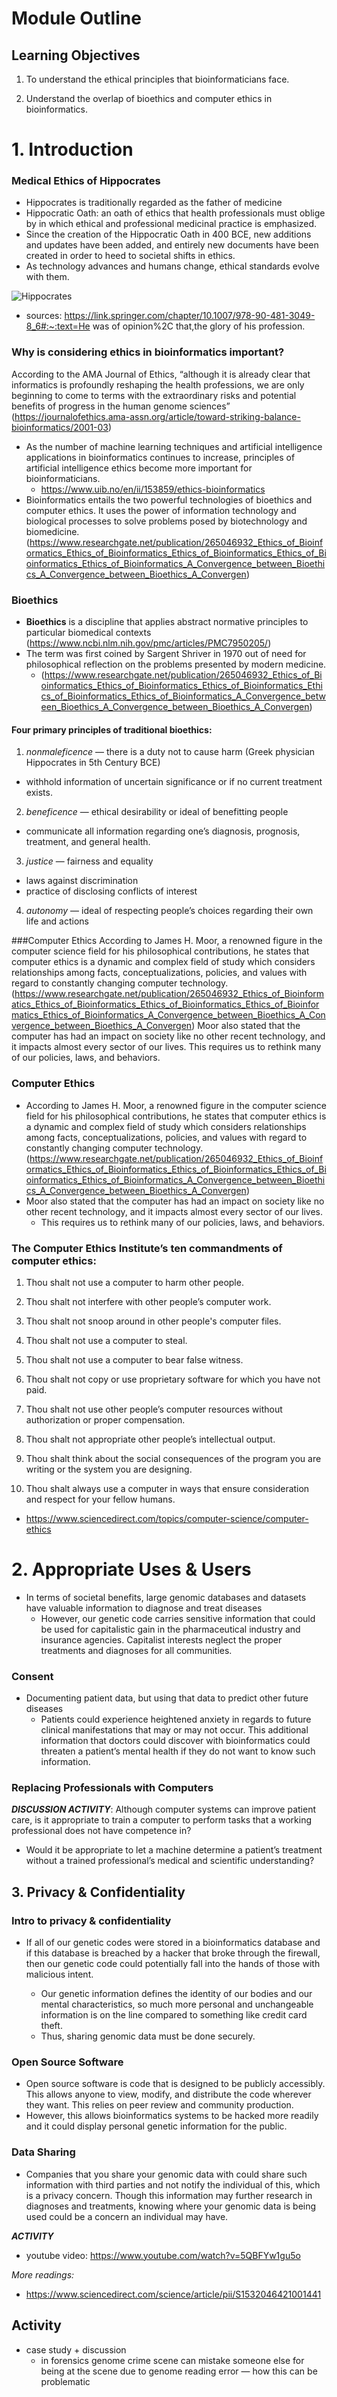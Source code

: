 # Module Outline
## Learning Objectives
1. To understand the ethical principles that bioinformaticians face.


2. Understand the overlap of bioethics and computer ethics in bioinformatics.

# 1. Introduction
### Medical Ethics of Hippocrates
- Hippocrates is traditionally regarded as the father of medicine
- Hippocratic Oath: an oath of ethics that health professionals must oblige by in which ethical and professional medicinal practice is emphasized.
- Since the creation of the Hippocratic Oath in 400 BCE, new additions and updates have been added, and entirely new documents have been created in order to heed to societal shifts in ethics.
- As technology advances and humans change, ethical standards evolve with them.

![Hippocrates](/mod9.imgs/first.png)

- sources: https://link.springer.com/chapter/10.1007/978-90-481-3049-8_6#:~:text=He was of opinion%2C that,the glory of his profession.

### Why is considering ethics in bioinformatics important?
According to the AMA Journal of Ethics, “although it is already clear that informatics is profoundly reshaping the health professions, we are only beginning to come to terms with the extraordinary risks and potential benefits of progress in the human genome sciences” (https://journalofethics.ama-assn.org/article/toward-striking-balance-bioinformatics/2001-03)
- As the number of machine learning techniques and artificial intelligence applications in bioinformatics continues to increase, principles of artificial intelligence ethics become more important for bioinformaticians.
    - https://www.uib.no/en/ii/153859/ethics-bioinformatics
- Bioinformatics entails the two powerful technologies of bioethics and computer ethics. It uses the power of information technology and biological processes to solve problems posed by biotechnology and biomedicine. (https://www.researchgate.net/publication/265046932_Ethics_of_Bioinformatics_Ethics_of_Bioinformatics_Ethics_of_Bioinformatics_Ethics_of_Bioinformatics_Ethics_of_Bioinformatics_A_Convergence_between_Bioethics_A_Convergence_between_Bioethics_A_Convergen)

### Bioethics
- **Bioethics** is a discipline that applies abstract normative principles to particular biomedical contexts (https://www.ncbi.nlm.nih.gov/pmc/articles/PMC7950205/)
- The term was first coined by Sargent Shriver in 1970 out of need for philosophical reflection on the problems presented by modern medicine.
    - (https://www.researchgate.net/publication/265046932_Ethics_of_Bioinformatics_Ethics_of_Bioinformatics_Ethics_of_Bioinformatics_Ethics_of_Bioinformatics_Ethics_of_Bioinformatics_A_Convergence_between_Bioethics_A_Convergence_between_Bioethics_A_Convergen)

#### Four primary principles of traditional bioethics:
1. *nonmaleficence* — there is a duty not to cause harm (Greek physician Hippocrates in 5th Century BCE)
- withhold information of uncertain significance or if no current treatment exists.
2. *beneficence* — ethical desirability or ideal of benefitting people
- communicate all information regarding one’s diagnosis, prognosis, treatment, and general health.
3. *justice* — fairness and equality
- laws against discrimination
- practice of disclosing conflicts of interest
4. *autonomy* — ideal of respecting people’s choices regarding their own life and actions

###Computer Ethics
According to James H. Moor, a renowned figure in the computer science field for his philosophical contributions, he states that computer ethics is a dynamic and complex field of study which considers relationships among facts, conceptualizations, policies, and values with regard to constantly changing computer technology. (https://www.researchgate.net/publication/265046932_Ethics_of_Bioinformatics_Ethics_of_Bioinformatics_Ethics_of_Bioinformatics_Ethics_of_Bioinformatics_Ethics_of_Bioinformatics_A_Convergence_between_Bioethics_A_Convergence_between_Bioethics_A_Convergen)
Moor also stated that the computer has had an impact on society like no other recent technology, and it impacts almost every sector of our lives.
This requires us to rethink many of our policies, laws, and behaviors.

### Computer Ethics
- According to James H. Moor, a renowned figure in the computer science field for his philosophical contributions, he states that computer ethics is a dynamic and complex field of study which considers relationships among facts, conceptualizations, policies, and values with regard to constantly changing computer technology. (https://www.researchgate.net/publication/265046932_Ethics_of_Bioinformatics_Ethics_of_Bioinformatics_Ethics_of_Bioinformatics_Ethics_of_Bioinformatics_Ethics_of_Bioinformatics_A_Convergence_between_Bioethics_A_Convergence_between_Bioethics_A_Convergen)
- Moor also stated that the computer has had an impact on society like no other recent technology, and it impacts almost every sector of our lives.
    - This requires us to rethink many of our policies, laws, and behaviors.

### The Computer Ethics Institute’s ten commandments of computer ethics:
1. Thou shalt not use a computer to harm other people.


2. Thou shalt not interfere with other people’s computer work.


3. Thou shalt not snoop around in other people's computer files.


4. Thou shalt not use a computer to steal.


5. Thou shalt not use a computer to bear false witness.


6. Thou shalt not copy or use proprietary software for which you have not paid.


7. Thou shalt not use other people’s computer resources without authorization or proper compensation.


8. Thou shalt not appropriate other people’s intellectual output.


9. Thou shalt think about the social consequences of the program you are writing or the system you are designing.


10. Thou shalt always use a computer in ways that ensure consideration and respect for your fellow humans.

- https://www.sciencedirect.com/topics/computer-science/computer-ethics

# 2. Appropriate Uses & Users
- In terms of societal benefits, large genomic databases and datasets have valuable information to diagnose and treat diseases
    - However, our genetic code carries sensitive information that could be used for capitalistic gain in the pharmaceutical industry and insurance agencies. Capitalist interests neglect the proper treatments and diagnoses for all communities.

### Consent
- Documenting patient data, but using that data to predict other future diseases
    - Patients could experience heightened anxiety in regards to future clinical manifestations that may or may not occur. This additional information that doctors could discover with bioinformatics could threaten a patient’s mental health if they do not want to know such information.
### Replacing Professionals with Computers

***DISCUSSION ACTIVITY***: Although computer systems can improve patient care, is it appropriate to train a computer to perform tasks that a working professional does not have competence in?
- Would it be appropriate to let a machine determine a patient’s treatment without a trained professional’s medical and scientific understanding?

## 3. Privacy & Confidentiality
### Intro to privacy & confidentiality
- If all of our genetic codes were stored in a bioinformatics database and if this database is breached by a hacker that broke through the firewall, then our genetic code could potentially fall into the hands of those with malicious intent.


    - Our genetic information defines the identity of our bodies and our mental characteristics, so much more personal and unchangeable information is on the line compared to something like credit card theft.
    - Thus, sharing genomic data must be done securely.

### Open Source Software


- Open source software is code that is designed to be publicly accessibly. This allows anyone to view, modify, and distribute the code wherever they want. This relies on peer review and community production.
- However, this allows bioinformatics systems to be hacked more readily and it could display personal genetic information for the public.

### Data Sharing
- Companies that you share your genomic data with could share such information with third parties and not notify the individual of this, which is a privacy concern. Though this information may further research in diagnoses and treatments, knowing where your genomic data is being used could be a concern an individual may have.

***ACTIVITY***
- youtube video: https://www.youtube.com/watch?v=5QBFYw1gu5o

*More readings:*
- https://www.sciencedirect.com/science/article/pii/S1532046421001441


## Activity
- case study + discussion
   - in forensics genome crime scene can mistake someone else for being at the scene due to genome reading error — how this can be problematic
